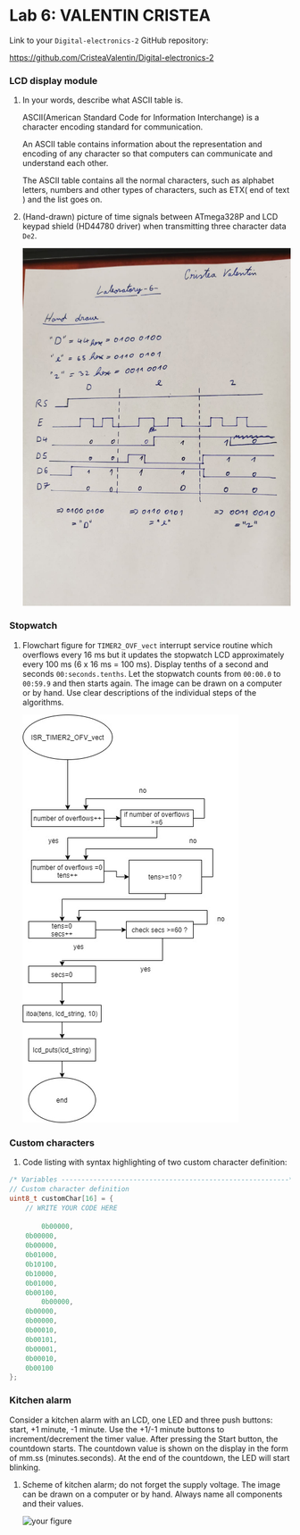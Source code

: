 # Lab 6: VALENTIN CRISTEA

Link to your `Digital-electronics-2` GitHub repository:

https://github.com/CristeaValentin/Digital-electronics-2


### LCD display module

1. In your words, describe what ASCII table is.
   
   ASCII(American Standard Code for Information Interchange) is a character encoding standard for communication.
   
   An ASCII table contains information about the representation and encoding of any character so that computers can communicate and understand each other.
 
   The ASCII table contains all the normal characters, such as alphabet letters, numbers and other types of characters, such as ETX( end of text ) and the list goes on. 

2. (Hand-drawn) picture of time signals between ATmega328P and LCD keypad shield (HD44780 driver) when transmitting three character data `De2`.

   ![your figure](lab6fig3.jpeg)


### Stopwatch

1. Flowchart figure for `TIMER2_OVF_vect` interrupt service routine which overflows every 16&nbsp;ms but it updates the stopwatch LCD approximately every 100&nbsp;ms (6 x 16&nbsp;ms = 100&nbsp;ms). Display tenths of a second and seconds `00:seconds.tenths`. Let the stopwatch counts from `00:00.0` to `00:59.9` and then starts again. The image can be drawn on a computer or by hand. Use clear descriptions of the individual steps of the algorithms.

   ![your figure2](lab6fig1.jpeg)


### Custom characters

1. Code listing with syntax highlighting of two custom character definition:

```c
/* Variables ---------------------------------------------------------*/
// Custom character definition
uint8_t customChar[16] = {
    // WRITE YOUR CODE HERE
    
        0b00000,
	0b00000,
	0b00000,
	0b01000,
	0b10100,
	0b10000,
	0b01000,
	0b00100,
        0b00000,
	0b00000,
	0b00000,
	0b00010,
	0b00101,
	0b00001,
	0b00010,
	0b00100
};
```


### Kitchen alarm

Consider a kitchen alarm with an LCD, one LED and three push buttons: start, +1 minute, -1 minute. Use the +1/-1 minute buttons to increment/decrement the timer value. After pressing the Start button, the countdown starts. The countdown value is shown on the display in the form of mm.ss (minutes.seconds). At the end of the countdown, the LED will start blinking.

1. Scheme of kitchen alarm; do not forget the supply voltage. The image can be drawn on a computer or by hand. Always name all components and their values.

   ![your figure](lab6fig2.jpeg)
